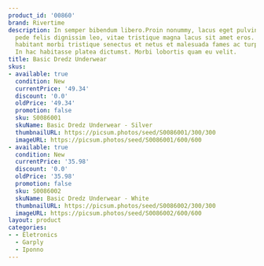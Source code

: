 ```yaml
---
product_id: '00860'
brand: Rivertime
description: In semper bibendum libero.Proin nonummy, lacus eget pulvinar lacinia,
  pede felis dignissim leo, vitae tristique magna lacus sit amet eros. Pellentesque
  habitant morbi tristique senectus et netus et malesuada fames ac turpis egestas.
  In hac habitasse platea dictumst. Morbi lobortis quam eu velit.
title: Basic Dredz Underwear
skus:
- available: true
  condition: New
  currentPrice: '49.34'
  discount: '0.0'
  oldPrice: '49.34'
  promotion: false
  sku: S0086001
  skuName: Basic Dredz Underwear - Silver
  thumbnailURL: https://picsum.photos/seed/S0086001/300/300
  imageURL: https://picsum.photos/seed/S0086001/600/600
- available: true
  condition: New
  currentPrice: '35.98'
  discount: '0.0'
  oldPrice: '35.98'
  promotion: false
  sku: S0086002
  skuName: Basic Dredz Underwear - White
  thumbnailURL: https://picsum.photos/seed/S0086002/300/300
  imageURL: https://picsum.photos/seed/S0086002/600/600
layout: product
categories:
- - Eletronics
  - Garply
  - Iponno
---
```

